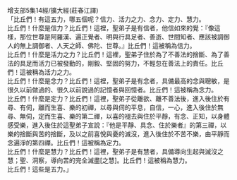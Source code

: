 增支部5集14經/擴大經(莊春江譯)  
「比丘們！有這五力，哪五個呢？信力、活力之力、念力、定力、慧力。  
比丘們！什麼是信力？比丘們！這裡，聖弟子是有信者，他信如來的覺：『像這樣，那位世尊是阿羅漢、遍正覺者、明與行具足者、善逝、世間知者、應該被調御人的無上調御者、人天之師、佛陀、世尊。』比丘們！這被稱為信力。  
比丘們！什麼是活力之力？比丘們！這裡，聖弟子住於為了不善法的捨斷、為了善法的具足而活力已被發動的，剛毅、堅固的努力，不輕忽在善法上的責任。比丘們！這被稱為活力之力。  
比丘們！什麼是念力？比丘們！這裡，聖弟子是有念者，具備最高的念與聰敏，是很久以前做過的、很久以前說過的記憶者與回憶者。比丘們！這被稱為念力。  
比丘們！什麼是定力？比丘們！這裡，聖弟子從離欲、離不善法後，進入後住於有尋、有伺，離而生喜、樂的初禪，以尋與伺的平息，自信，一心，進入後住於無尋、無伺，定而生喜、樂的第二禪，以喜的褪去與住於平靜，有念、正知，以身體感受樂，進入後住於這聖弟子宣說：『他是平靜、具念、住於樂者』的第三禪，以樂的捨斷與苦的捨斷，及以之前喜悅與憂的滅沒，進入後住於不苦不樂，由平靜而念遍淨的第四禪。比丘們！這被稱為定力。  
比丘們！什麼是慧力？比丘們！這裡，聖弟子是有慧者，具備導向生起與滅沒之慧；聖、洞察，導向苦的完全滅盡[之慧]。比丘們！這被稱為慧力。  
比丘們！這些是五力。」  
  
  
